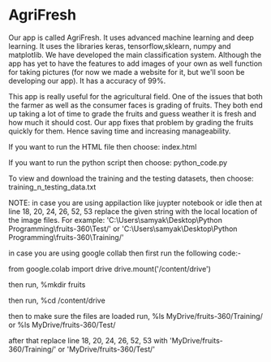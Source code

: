 # AgriFresh

Our app is called AgriFresh. It uses advanced machine learning and deep learning. It uses the libraries keras, tensorflow,sklearn, numpy and matplotlib.
We have developed the main classification system. Although the app has yet to have the features to add images of your own as well function for taking pictures (for now we made a website for it, but we'll soon be developing our app). It has a accuracy of 99%.

This app is really useful for the agricultural field. One of the issues that both the farmer as well as the consumer faces is grading of fruits. They both end up taking a lot of time to grade the fruits and guess weather it is fresh and how much it should cost. Our app fixes that problem by grading the fruits quickly for them. Hence saving time and increasing manageability.

If you want to run the HTML file then choose: index.html

If you want to run the python script then choose: python_code.py

To view and download the training and the testing datasets, then choose: training_n_testing_data.txt

NOTE: in case you are using appilaction like juypter notebook or idle then at line 18, 20, 24, 26, 52, 53 replace the given string with the local location of the image files. For example: 'C:\Users\samyak\Desktop\Python Programming\fruits-360\Test/' or 'C:\Users\samyak\Desktop\Python Programming\fruits-360\Training/'

in case you are using google collab then first run the following code:-

from google.colab import drive
drive.mount('/content/drive')

then run,
%mkdir fruits

then run, 
%cd /content/drive

then to make sure the files are loaded run,
%ls MyDrive/fruits-360/Training/ or %ls MyDrive/fruits-360/Test/

after that replace line 18, 20, 24, 26, 52, 53 with 'MyDrive/fruits-360/Training/' or 'MyDrive/fruits-360/Test/'
